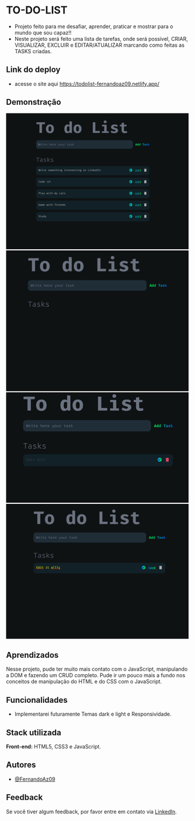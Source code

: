 
# TO-DO-LIST

- Projeto feito para me desafiar, aprender, praticar e mostrar para o mundo que sou capaz!!
- Neste projeto será feito uma lista de tarefas, onde será possível, CRIAR, VISUALIZAR, EXCLUIR e EDITAR/ATUALIZAR marcando como feitas as TASKS criadas.


## Link do deploy
- acesse o site aqui https://todolist-fernandoaz09.netlify.app/
## Demonstração
<img src="/assets/imgs/print1.png"  width="500px" heigt="500px">
<img src="/assets/imgs/print2.png"  width="500px" heigt="500px">
<img src="/assets/imgs/print4.png"  width="500px" heigt="500px">
<img src="/assets/imgs/print5.png"  width="500px" heigt="500px">



## Aprendizados

Nesse projeto, pude ter muito mais contato com o JavaScript, manipulando a DOM e fazendo um CRUD completo. Pude ir um pouco mais a fundo nos conceitos de manipulação do HTML e do CSS com o JavaScript.

## Funcionalidades

- Implementarei futuramente Temas dark e light e  Responsividade.


## Stack utilizada

**Front-end:** HTML5, CSS3 e JavaScript.

## Autores

- [@FernandoAz09](https://www.github.com/FernandoAz09)


## Feedback

Se você tiver algum feedback, por favor entre em contato via [LinkedIn](https://www.linkedin.com/in/azevedo-fernando/).


